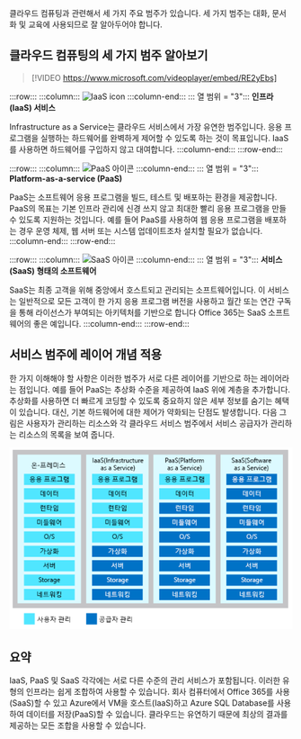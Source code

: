 클라우드 컴퓨팅과 관련해서 세 가지 주요 범주가 있습니다. 세 가지 범주는 대화, 문서화 및 교육에 사용되므로 잘 알아두어야 합니다.

## <a name="explore-the-three-categories-of-cloud-computing"></a>클라우드 컴퓨팅의 세 가지 범주 알아보기

> [!VIDEO https://www.microsoft.com/videoplayer/embed/RE2yEbs]

:::row:::
  :::column:::
    ![IaaS icon](../media/5-iaas.png)
  :::column-end:::
  ::: 열 범위 = "3"::: **인프라 (IaaS) 서비스**

Infrastructure as a Service는 클라우드 서비스에서 가장 유연한 범주입니다. 응용 프로그램을 실행하는 하드웨어를 완벽하게 제어할 수 있도록 하는 것이 목표입니다. IaaS를 사용하면 하드웨어를 구입하지 않고 대여합니다.
  :::column-end:::
:::row-end:::

:::row:::
  :::column:::
    ![PaaS 아이콘](../media/5-paas.png)
  :::column-end:::
  ::: 열 범위 = "3"::: **Platform-as-a-service (PaaS)**

PaaS는 소프트웨어 응용 프로그램을 빌드, 테스트 및 배포하는 환경을 제공합니다. PaaS의 목표는 기본 인프라 관리에 신경 쓰지 않고 최대한 빨리 응용 프로그램을 만들 수 있도록 지원하는 것입니다. 예를 들어 PaaS를 사용하여 웹 응용 프로그램을 배포하는 경우 운영 체제, 웹 서버 또는 시스템 업데이트조차 설치할 필요가 없습니다.
  :::column-end:::
:::row-end:::

:::row:::
  :::column:::
    ![SaaS 아이콘](../media/5-saas.png)
  :::column-end:::
  ::: 열 범위 = "3"::: **서비스 (SaaS) 형태의 소프트웨어**

SaaS는 최종 고객을 위해 중앙에서 호스트되고 관리되는 소프트웨어입니다. 이 서비스는 일반적으로 모든 고객이 한 가지 응용 프로그램 버전을 사용하고 월간 또는 연간 구독을 통해 라이선스가 부여되는 아키텍처를 기반으로 합니다 Office 365는 SaaS 소프트웨어의 좋은 예입니다.
  :::column-end:::
:::row-end:::

## <a name="think-about-service-categories-as-layers"></a>서비스 범주에 레이어 개념 적용

한 가지 이해해야 할 사항은 이러한 범주가 서로 다른 레이어를 기반으로 하는 레이어라는 점입니다. 예를 들어 PaaS는 추상화 수준을 제공하여 IaaS 위에 계층을 추가합니다. 추상화를 사용하면 더 빠르게 코딩할 수 있도록 중요하지 않은 세부 정보를 숨기는 혜택이 있습니다. 대신, 기본 하드웨어에 대한 제어가 약화되는 단점도 발생합니다. 다음 그림은 사용자가 관리하는 리소스와 각 클라우드 서비스 범주에서 서비스 공급자가 관리하는 리소스의 목록을 보여 줍니다.

![각 클라우드 서비스 범주의 추상화 수준을 보여주는 그림입니다.](../media/5-layer-diagram.png)

## <a name="summary"></a>요약

IaaS, PaaS 및 SaaS 각각에는 서로 다른 수준의 관리 서비스가 포함됩니다. 이러한 유형의 인프라는 쉽게 조합하여 사용할 수 있습니다. 회사 컴퓨터에서 Office 365를 사용(SaaS)할 수 있고 Azure에서 VM을 호스트(IaaS)하고 Azure SQL Database를 사용하여 데이터를 저장(PaaS)할 수 있습니다. 클라우드는 유연하기 때문에 최상의 결과를 제공하는 모든 조합을 사용할 수 있습니다.
